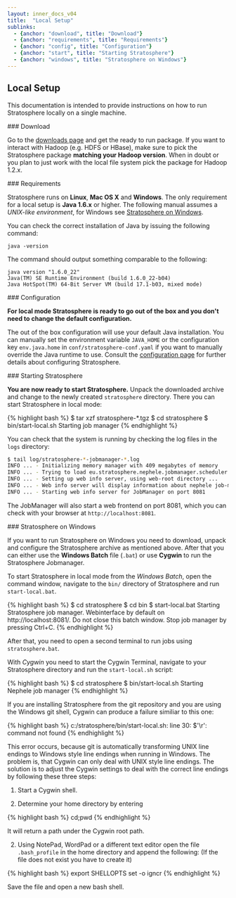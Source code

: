 ```yaml
---
layout: inner_docs_v04
title:  "Local Setup"
sublinks:
  - {anchor: "download", title: "Download"}
  - {anchor: "requirements", title: "Requirements"}
  - {anchor: "config", title: "Configuration"}
  - {anchor: "start", title: "Starting Stratosphere"}
  - {anchor: "windows", title: "Stratosphere on Windows"}
---
```


## Local Setup

<p class="lead">This documentation is intended to provide instructions on how to run Stratosphere locally on a single machine.</p>

<section id="download">
### Download

Go to the [downloads page]({{site.baseurl}}/downloads/) and get the ready to run package. If you want to interact with Hadoop (e.g. HDFS or HBase), make sure to pick the Stratosphere package **matching your Hadoop version**. When in doubt or you plan to just work with the local file system pick the package for Hadoop 1.2.x.
</section>

<section id="requirements">
### Requirements

Stratosphere runs on **Linux**, **Mac OS X** and **Windows**. The only requirement for a local setup is **Java 1.6.x** or higher. The following manual assumes a *UNIX-like environment*, for Windows see [Stratosphere on Windows](#windows).

You can check the correct installation of Java by issuing the following command:

    java -version

The command should output something comparable to the following:

    java version "1.6.0_22"
    Java(TM) SE Runtime Environment (build 1.6.0_22-b04)
    Java HotSpot(TM) 64-Bit Server VM (build 17.1-b03, mixed mode)
</section>

<section id="config">
### Configuration

**For local mode Stratosphere is ready to go out of the box and you don't need to change the default configuration.**

The out of the box configuration will use your default Java installation. You can manually set the environment variable `JAVA_HOME` or the configuration key `env.java.home` in `conf/stratosphere-conf.yaml` if you want to manually override the Java runtime to use. Consult the [configuration page]({{site.baseurl}}/setup/config.html) for further details about configuring Stratosphere.
</section>

<section id="start">
### Starting Stratosphere

**You are now ready to start Stratosphere.** Unpack the downloaded archive and change to the newly created `stratosphere` directory. There you can start Stratosphere in local mode:

{% highlight bash %}
$ tar xzf stratosphere-*.tgz
$ cd stratosphere
$ bin/start-local.sh
Starting job manager
{% endhighlight %}

You can check that the system is running by checking the log files in the `logs` directory:

```bash
$ tail log/stratosphere-*-jobmanager-*.log
INFO ... - Initializing memory manager with 409 megabytes of memory
INFO ... - Trying to load eu.stratosphere.nephele.jobmanager.scheduler.local.LocalScheduler as scheduler
INFO ... - Setting up web info server, using web-root directory ...
INFO ... - Web info server will display information about nephele job-manager on localhost, port 8081.
INFO ... - Starting web info server for JobManager on port 8081
```

The JobManager will also start a web frontend on port 8081, which you can check with your browser at `http://localhost:8081`.
</section>

<section id="windows">
### Stratosphere on Windows

If you want to run Stratosphere on Windows you need to download, unpack and configure the Stratosphere archive as mentioned above. After that you can either use the **Windows Batch** file (`.bat`) or use **Cygwin**  to run the Stratosphere Jobmanager.

To start Stratosphere in local mode from the *Windows Batch*, open the command window, navigate to the `bin/` directory of Stratosphere and run `start-local.bat`.

{% highlight bash %}
$ cd stratosphere
$ cd bin
$ start-local.bat
Starting Stratosphere job manager. Webinterface by default on http://localhost:8081/.
Do not close this batch window. Stop job manager by pressing Ctrl+C.
{% endhighlight %}

After that, you need to open a second terminal to run jobs using `stratosphere.bat`.


With *Cygwin* you need to start the Cygwin Terminal, navigate to your Stratosphere directory and run the `start-local.sh` script:

{% highlight bash %}
$ cd stratosphere
$ bin/start-local.sh
Starting Nephele job manager
{% endhighlight %}

If you are installing Stratosphere from the git repository and you are using the Windows git shell, Cygwin can produce a failure similiar to this one:

{% highlight bash %}
c:/stratosphere/bin/start-local.sh: line 30: $'\r': command not found
{% endhighlight %}

This error occurs, because git is automatically transforming UNIX line endings to Windows style line endings when running in Windows. The problem is, that Cygwin can only deal with UNIX style line endings. The solution is to adjust the Cygwin settings to deal with the correct line endings by following these three steps:

1. Start a Cygwin shell.

2. Determine your home directory by entering

{% highlight bash %}
cd;pwd
{% endhighlight %}

It will return a path under the Cygwin root path.

2.  Using NotePad, WordPad or a different text editor open the file `.bash_profile` in the home directory and append the following: (If the file does not exist you have to create it)

{% highlight bash %}
export SHELLOPTS
set -o igncr
{% endhighlight %}

Save the file and open a new bash shell.

</section>
